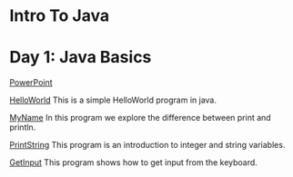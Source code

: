 # Intro To Java

# Day 1: Java Basics
  <a href="https://docs.google.com/presentation/d/1j6KTnli6qoUEMLKL93y19cYdjBYJj5Ab2reQhvs1Qq0/edit#slide=id.p1">PowerPoint</a>
  
  <a href="https://repl.it/@heagle/HelloWorld">HelloWorld</a>
  This is a simple HelloWorld program in java.
  
  <a href="https://repl.it/@heagle/MyName">MyName</a>
  In this program we explore the difference between print and println.
  
  <a href="https://repl.it/@heagle/PrintString">PrintString</a>
  This program is an introduction to integer and string variables.
  
  <a href="https://repl.it/@heagle/GetInput">GetInput</a>
  This program shows how to get input from the keyboard.
  
 
